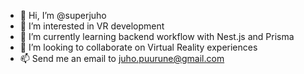 - 👋 Hi, I’m @superjuho
- 👀 I’m interested in VR development
- 🌱 I’m currently learning backend workflow with Nest.js and Prisma
- 💞️ I’m looking to collaborate on Virtual Reality experiences
- 📫 Send me an email to juho.puurune@gmail.com

<!---
superjuho/superjuho is a ✨ special ✨ repository because its `README.md` (this file) appears on your GitHub profile.
You can click the Preview link to take a look at your changes.
--->
